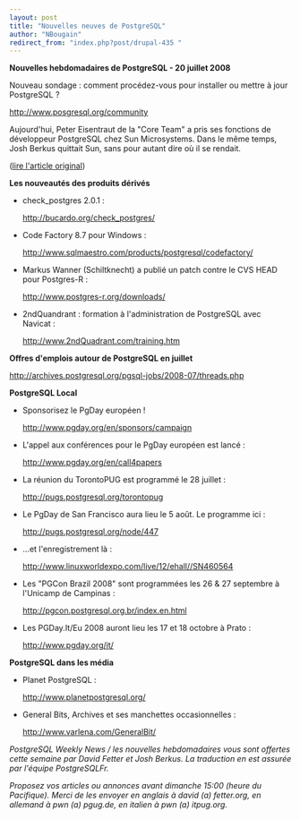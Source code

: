 ```yaml
---
layout: post
title: "Nouvelles neuves de PostgreSQL"
author: "NBougain"
redirect_from: "index.php?post/drupal-435 "
---
```



<p><strong>Nouvelles hebdomadaires de PostgreSQL - 20 juillet 2008</strong></p>

<p>Nouveau sondage&nbsp;: comment procédez-vous pour installer ou mettre à jour PostgreSQL&nbsp;?

<a target="_blank" href="http://www.posgresql.org/community">http://www.posgresql.org/community</a></p>

<p>Aujourd'hui, Peter Eisentraut de la "Core Team" a pris ses fonctions de développeur PostgreSQL chez Sun Microsystems. Dans le même temps, Josh Berkus quittait Sun, sans pour autant dire où il se rendait.</p>

<p>(<a href="http://people.planetpostgresql.org/dfetter/index.php?/archives/183-PostgreSQL-Weekly-News-July-20-2008.html">lire l'article original</a>)</p>

<!--more-->


<!--break-->

<p><strong>Les nouveautés des produits dérivés</strong></p>

<ul>

<li>check_postgres 2.0.1&nbsp;:

<a target="_blank" href="http://bucardo.org/check_postgres/">http://bucardo.org/check_postgres/</a></li>

<li>Code Factory 8.7 pour Windows&nbsp;:

<a target="_blank" href="http://www.sqlmaestro.com/products/postgresql/codefactory/">http://www.sqlmaestro.com/products/postgresql/codefactory/</a></li>

<li>Markus Wanner (Schiltknecht) a publié un patch contre le CVS HEAD pour Postgres-R&nbsp;:

<a target="_blank" href="http://www.postgres-r.org/downloads/">http://www.postgres-r.org/downloads/</a></li>

<li>2ndQuandrant&nbsp;: formation à l'administration de PostgreSQL avec Navicat&nbsp;:

<a target="_blank" href="http://www.2ndQuadrant.com/training.htm">http://www.2ndQuadrant.com/training.htm</a></li>

</ul>

<p><strong>Offres d'emplois autour de PostgreSQL en juillet</strong></p>

<p><a target="_blank" href="http://archives.postgresql.org/pgsql-jobs/2008-07/threads.php">http://archives.postgresql.org/pgsql-jobs/2008-07/threads.php</a></p>

<p><strong>PostgreSQL Local</strong></p>

<ul>

<li>Sponsorisez le PgDay européen&nbsp;!

<a target="_blank" href="http://www.pgday.org/en/sponsors/campaign">http://www.pgday.org/en/sponsors/campaign</a></li>

<li>L'appel aux conférences pour le PgDay européen est lancé&nbsp;:

<a target="_blank" href="http://www.pgday.org/en/call4papers">http://www.pgday.org/en/call4papers</a></li>

<li>La réunion du TorontoPUG est programmé le 28 juillet&nbsp;:

<a target="_blank" href="http://pugs.postgresql.org/torontopug">http://pugs.postgresql.org/torontopug</a></li>

<li>Le PgDay de San Francisco aura lieu le 5 août. Le programme ici&nbsp;:

<a target="_blank" href="http://pugs.postgresql.org/node/447">http://pugs.postgresql.org/node/447</a></li>

<li>...et l'enregistrement là&nbsp;:

<a target="_blank" href="http://www.linuxworldexpo.com/live/12/ehall//SN460564">http://www.linuxworldexpo.com/live/12/ehall//SN460564</a></li>

<li>Les "PGCon Brazil 2008" sont programmées les 26 &amp; 27 septembre à l'Unicamp de Campinas&nbsp;:

<a target="_blank" href="http://pgcon.postgresql.org.br/index.en.html">http://pgcon.postgresql.org.br/index.en.html</a></li>

<li>Les PGDay.It/Eu 2008 auront lieu les 17 et 18 octobre à Prato&nbsp;:

<a target="_blank" href="http://www.pgday.org/it/">http://www.pgday.org/it/</a></li>

</ul>

<p><strong>PostgreSQL dans les média</strong></p>

<ul>

<li>Planet PostgreSQL&nbsp;:

<a target="_blank" href="http://www.planetpostgresql.org/">http://www.planetpostgresql.org/</a></li>

<li>General Bits, Archives et ses manchettes occasionnelles&nbsp;:

<a target="_blank" href="http://www.varlena.com/GeneralBit/">http://www.varlena.com/GeneralBit/</a></li>

</ul>

<p><em>PostgreSQL Weekly News / les nouvelles hebdomadaires vous sont offertes cette semaine par David Fetter et Josh Berkus. La traduction en est assurée par l'équipe PostgreSQLFr.</em></p>

<p><em>Proposez vos articles ou annonces avant dimanche 15:00 (heure du Pacifique). Merci de les envoyer en anglais à david (a) fetter.org, en allemand à pwn (a) pgug.de, en italien à pwn (a) itpug.org.</em></p>